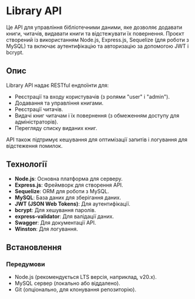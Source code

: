 # Library API

Це API для управління бібліотечними даними, яке дозволяє додавати книги, читачів, видавати книги та відстежувати їх повернення. Проєкт створений із використанням Node.js, Express.js, Sequelize (для роботи з MySQL) та включає аутентифікацію та авторизацію за допомогою JWT і bcrypt.

## Опис

Library API надає RESTful ендпоїнти для:
- Реєстрації та входу користувачів (з ролями "user" і "admin").
- Додавання та управління книгами.
- Реєстрації читачів.
- Видачі книг читачам і їх повернення (з обмеженням доступу для адміністраторів).
- Перегляду списку виданих книг.

API також підтримує кешування для оптимізації запитів і логування для відстеження помилок.

## Технології

- **Node.js**: Основна платформа для серверу.
- **Express.js**: Фреймворк для створення API.
- **Sequelize**: ORM для роботи з MySQL.
- **MySQL**: База даних для зберігання даних.
- **JWT (JSON Web Tokens)**: Для аутентифікації.
- **bcrypt**: Для хешування паролів.
- **express-validator**: Для валідації даних.
- **Swagger**: Для документації API.
- **Winston**: Для логування.

## Встановлення

### Передумови
- Node.js (рекомендується LTS версія, наприклад, v20.x).
- MySQL сервер (локально або віддалено).
- Git (опціонально, для клонування репозиторію).
